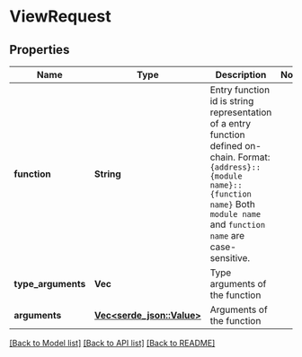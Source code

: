 # ViewRequest

## Properties

Name | Type | Description | Notes
------------ | ------------- | ------------- | -------------
**function** | **String** | Entry function id is string representation of a entry function defined on-chain.  Format: `{address}::{module name}::{function name}`  Both `module name` and `function name` are case-sensitive.  | 
**type_arguments** | **Vec<String>** | Type arguments of the function | 
**arguments** | [**Vec<serde_json::Value>**](serde_json::Value.md) | Arguments of the function | 

[[Back to Model list]](../README.md#documentation-for-models) [[Back to API list]](../README.md#documentation-for-api-endpoints) [[Back to README]](../README.md)


